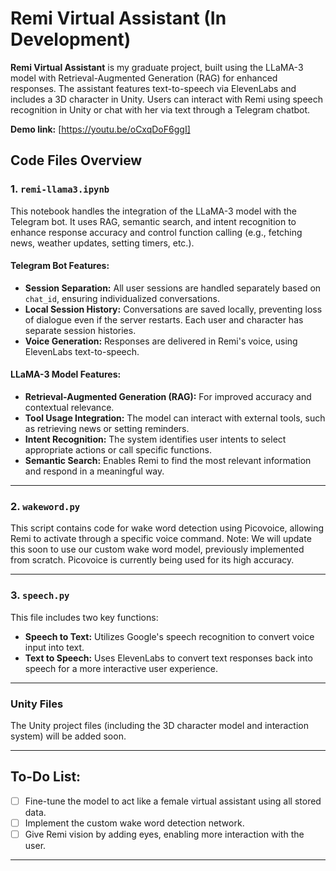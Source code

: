 # Remi Virtual Assistant (In Development)

**Remi Virtual Assistant** is my graduate project, built using the LLaMA-3 model with Retrieval-Augmented Generation (RAG) for enhanced responses. The assistant features text-to-speech via ElevenLabs and includes a 3D character in Unity. Users can interact with Remi using speech recognition in Unity or chat with her via text through a Telegram chatbot.

**Demo link:** [https://youtu.be/oCxqDoF6ggI]

## Code Files Overview

### 1. `remi-llama3.ipynb`
This notebook handles the integration of the LLaMA-3 model with the Telegram bot. It uses RAG, semantic search, and intent recognition to enhance response accuracy and control function calling (e.g., fetching news, weather updates, setting timers, etc.).

#### Telegram Bot Features:
- **Session Separation:** All user sessions are handled separately based on `chat_id`, ensuring individualized conversations.
- **Local Session History:** Conversations are saved locally, preventing loss of dialogue even if the server restarts. Each user and character has separate session histories.
- **Voice Generation:** Responses are delivered in Remi's voice, using ElevenLabs text-to-speech.

#### LLaMA-3 Model Features:
- **Retrieval-Augmented Generation (RAG):** For improved accuracy and contextual relevance.
- **Tool Usage Integration:** The model can interact with external tools, such as retrieving news or setting reminders.
- **Intent Recognition:** The system identifies user intents to select appropriate actions or call specific functions.
- **Semantic Search:** Enables Remi to find the most relevant information and respond in a meaningful way.

---

### 2. `wakeword.py`
This script contains code for wake word detection using Picovoice, allowing Remi to activate through a specific voice command. Note: We will update this soon to use our custom wake word model, previously implemented from scratch. Picovoice is currently being used for its high accuracy.

---

### 3. `speech.py`
This file includes two key functions:
- **Speech to Text:** Utilizes Google's speech recognition to convert voice input into text.
- **Text to Speech:** Uses ElevenLabs to convert text responses back into speech for a more interactive user experience.

---

### Unity Files
The Unity project files (including the 3D character model and interaction system) will be added soon.

---

## To-Do List:
- [ ] Fine-tune the model to act like a female virtual assistant using all stored data.
- [ ] Implement the custom wake word detection network.
- [ ] Give Remi vision by adding eyes, enabling more interaction with the user.

---

